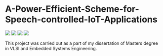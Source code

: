 # A-Power-Efficient-Scheme-for-Speech-controlled-IoT-Applications

![](https://img.shields.io/badge/Dissertation-passed-brightgreen.svg) ![](https://img.shields.io/gemnasium/mathiasbynens/he.svg?maxAge=2592000) ![](https://img.shields.io/badge/Docs-100%25-blue.svg) ![](https://img.shields.io/badge/Novelty-Algorithm-ff69b4.svg)

This project was carried out as a part of my dissertation of Masters degree in VLSI and Embedded Systems Engineering.
